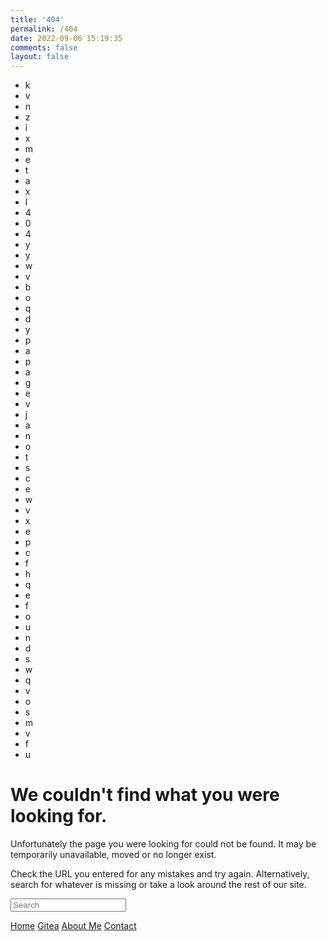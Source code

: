 ```yaml
---
title: '404'
permalink: /404
date: 2022-09-06 15:19:35
comments: false
layout: false
---
```


<!DOCTYPE html>
<html lang="en" >
<head>
  <meta charset="UTF-8">
  <title>CodePen - 404  PAGE  NOT  FOUND</title>
  <link rel="stylesheet" href="/404/style.css">
</head>
<body>
<!-- partial:index.partial.html -->
<div id="wrap">
    <div id="wordsearch">
      <ul>
        <li>k</li>
        <li>v</li>
        <li>n</li>
        <li>z</li>
        <li>i</li>
        <li>x</li>
        <li>m</li>
        <li>e</li>
        <li>t</li>
        <li>a</li>
        <li>x</li>
        <li>l</li>
        <li class="one">4</li>
        <li class="two">0</li>
        <li class="three">4</li>
        <li>y</li>
        <li>y</li>
        <li>w</li>
        <li>v</li>
        <li>b</li>
        <li>o</li>
        <li>q</li>
        <li>d</li>
        <li>y</li>
        <li>p</li>
        <li>a</li>
        <li class="four">p</li>
        <li class="five">a</li>
        <li class="six">g</li>
        <li class="seven">e</li>
        <li>v</li>
        <li>j</li>
        <li>a</li>
        <li class="eight">n</li>
        <li class="nine">o</li>
        <li class="ten">t</li>
        <li>s</li>
        <li>c</li>
        <li>e</li>
        <li>w</li>
        <li>v</li>
        <li>x</li>
        <li>e</li>
        <li>p</li>
        <li>c</li>
        <li>f</li>
        <li>h</li>
        <li>q</li>
        <li>e</li>
        <li class="eleven">f</li>
        <li class="twelve">o</li>
        <li class="thirteen">u</li>
        <li class="fourteen">n</li>
        <li class="fifteen">d</li>
        <li>s</li>
        <li>w</li>
        <li>q</li>
        <li>v</li>
        <li>o</li>
        <li>s</li>
        <li>m</li>
        <li>v</li>
        <li>f</li>
        <li>u</li>
      </ul>
    </div>
    <div id="main-content">
      <h1>We couldn't find what you were looking for.</h1>
      <p>Unfortunately the page you were looking for could not be found. It may be
      temporarily unavailable, moved or no longer exist.</p>
      <p>Check the URL you entered for any mistakes and try again. Alternatively, search
      for whatever is missing or take a look around the rest of our site.</p>
      <div id="search">
        <form>
          <input type="text" placeholder="Search" />
        </form>
      </div>
      <div id="navigation">
        <a class="navigation" href="https://blog.ocd0522.tk">Home</a>
        <a class="navigation" href="https://ocd0522.tk/OCD">Gitea</a>
        <a class="navigation" href="https://blog.ocd0522.tk/about.html">About Me</a>
        <!-- <a class="navigation" href="">Site Map</a> -->
        <a class="navigation" href="mailto:i@ocd0522.tk">Contact</a>
      </div>
    </div>
  </div>
<!-- partial -->
  <script src='//cdnjs.cloudflare.com/ajax/libs/jquery/2.1.3/jquery.min.js'></script><script  src="/404/script.js"></script>
</body>
</html>